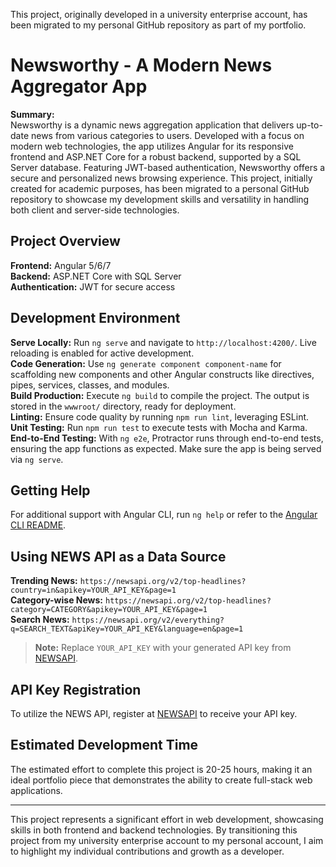 This project, originally developed in a university enterprise account, has been migrated to my personal GitHub repository as part of my portfolio.
# Newsworthy - A Modern News Aggregator App

**Summary:**  
Newsworthy is a dynamic news aggregation application that delivers up-to-date news from various categories to users. Developed with a focus on modern web technologies, the app utilizes Angular for its responsive frontend and ASP.NET Core for a robust backend, supported by a SQL Server database. Featuring JWT-based authentication, Newsworthy offers a secure and personalized news browsing experience. This project, initially created for academic purposes, has been migrated to a personal GitHub repository to showcase my development skills and versatility in handling both client and server-side technologies.

## Project Overview

**Frontend:** Angular 5/6/7  
**Backend:** ASP.NET Core with SQL Server  
**Authentication:** JWT for secure access

## Development Environment

**Serve Locally:** Run `ng serve` and navigate to `http://localhost:4200/`. Live reloading is enabled for active development.  
**Code Generation:** Use `ng generate component component-name` for scaffolding new components and other Angular constructs like directives, pipes, services, classes, and modules.  
**Build Production:** Execute `ng build` to compile the project. The output is stored in the `wwwroot/` directory, ready for deployment.  
**Linting:** Ensure code quality by running `npm run lint`, leveraging ESLint.  
**Unit Testing:** Run `npm run test` to execute tests with Mocha and Karma.  
**End-to-End Testing:** With `ng e2e`, Protractor runs through end-to-end tests, ensuring the app functions as expected. Make sure the app is being served via `ng serve`.

## Getting Help

For additional support with Angular CLI, run `ng help` or refer to the [Angular CLI README](https://github.com/angular/angular-cli/blob/master/README.md).

## Using NEWS API as a Data Source

**Trending News:** `https://newsapi.org/v2/top-headlines?country=in&apikey=YOUR_API_KEY&page=1`  
**Category-wise News:** `https://newsapi.org/v2/top-headlines?category=CATEGORY&apikey=YOUR_API_KEY&page=1`  
**Search News:** `https://newsapi.org/v2/everything?q=SEARCH_TEXT&apiKey=YOUR_API_KEY&language=en&page=1`  

> **Note:** Replace `YOUR_API_KEY` with your generated API key from [NEWSAPI](https://newsapi.org/register).

## API Key Registration

To utilize the NEWS API, register at [NEWSAPI](https://newsapi.org/register) to receive your API key.

## Estimated Development Time

The estimated effort to complete this project is 20-25 hours, making it an ideal portfolio piece that demonstrates the ability to create full-stack web applications.

---

This project represents a significant effort in web development, showcasing skills in both frontend and backend technologies. By transitioning this project from my university enterprise account to my personal account, I aim to highlight my individual contributions and growth as a developer.
